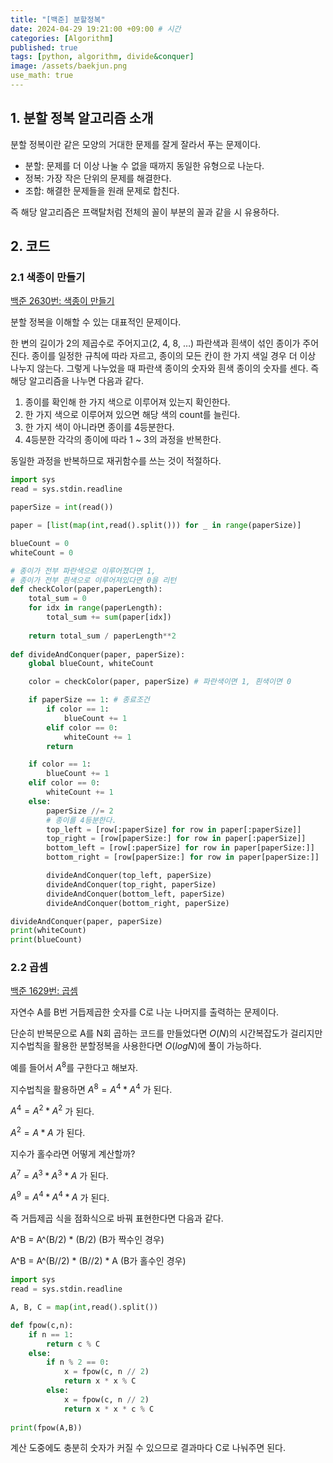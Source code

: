 ```yaml
---
title: "[백준] 분할정복"
date: 2024-04-29 19:21:00 +09:00 # 시간
categories: [Algorithm]
published: true
tags: [python, algorithm, divide&conquer]
image: /assets/baekjun.png
use_math: true
---
```

## 1. 분할 정복 알고리즘 소개

분할 정복이란 같은 모양의 거대한 문제를 잘게 잘라서 푸는 문제이다.

- 분할: 문제를 더 이상 나눌 수 없을 때까지 동일한 유형으로 나눈다.
- 정복: 가장 작은 단위의 문제를 해결한다.
- 조합: 해결한 문제들을 원래 문제로 합친다.

즉 해당 알고리즘은 프랙탈처럼 전체의 꼴이 부분의 꼴과 같을 시 유용하다.

## 2. 코드

### 2.1 색종이 만들기

[백준 2630번: 색종이 만들기](https://www.acmicpc.net/problem/2630)

분할 정복을 이해할 수 있는 대표적인 문제이다.

한 변의 길이가 2의 제곱수로 주어지고(2, 4, 8, …) 파란색과 흰색이 섞인 종이가 주어진다. 종이를 일정한 규칙에 따라 자르고, 종이의 모든 칸이 한 가지 색일 경우 더 이상 나누지 않는다. 그렇게 나누었을 때 파란색 종이의 숫자와 흰색 종이의 숫자를 센다. 즉 해당 알고리즘을 나누면 다음과 같다.

1. 종이를 확인해 한 가지 색으로 이루어져 있는지 확인한다.
2. 한 가지 색으로 이루어져 있으면 해당 색의 count를 늘린다.
3. 한 가지 색이 아니라면 종이를 4등분한다.
4. 4등분한 각각의 종이에 따라 1 ~ 3의 과정을 반복한다.

동일한 과정을 반복하므로 재귀함수를 쓰는 것이 적절하다.

```python
import sys
read = sys.stdin.readline

paperSize = int(read())

paper = [list(map(int,read().split())) for _ in range(paperSize)]

blueCount = 0
whiteCount = 0

# 종이가 전부 파란색으로 이루어졌다면 1,
# 종이가 전부 흰색으로 이루어져있다면 0을 리턴
def checkColor(paper,paperLength):
    total_sum = 0
    for idx in range(paperLength):
        total_sum += sum(paper[idx])
    
    return total_sum / paperLength**2
    
def divideAndConquer(paper, paperSize):
    global blueCount, whiteCount

    color = checkColor(paper, paperSize) # 파란색이면 1, 흰색이면 0

    if paperSize == 1: # 종료조건
        if color == 1:
            blueCount += 1
        elif color == 0:
            whiteCount += 1
        return

    if color == 1:
        blueCount += 1
    elif color == 0:
        whiteCount += 1
    else:
        paperSize //= 2
        # 종이를 4등분한다.
        top_left = [row[:paperSize] for row in paper[:paperSize]]
        top_right = [row[paperSize:] for row in paper[:paperSize]]
        bottom_left = [row[:paperSize] for row in paper[paperSize:]]
        bottom_right = [row[paperSize:] for row in paper[paperSize:]]

        divideAndConquer(top_left, paperSize)
        divideAndConquer(top_right, paperSize)
        divideAndConquer(bottom_left, paperSize)
        divideAndConquer(bottom_right, paperSize)

divideAndConquer(paper, paperSize)
print(whiteCount)
print(blueCount)
```

### 2.2 곱셈

[백준 1629번: 곱셈](https://www.acmicpc.net/problem/1629)

자연수 A를 B번 거듭제곱한 숫자를 C로 나눈 나머지를 출력하는 문제이다.

단순히 반복문으로 A를 N회 곱하는 코드를 만들었다면 $O(N)$의 시간복잡도가 걸리지만 지수법칙을 활용한 분할정복을 사용한다면 $O(logN)$에 풀이 가능하다.

예를 들어서 $A^8$를 구한다고 해보자. 

지수법칙을 활용하면 $A^8 = A^4 * A^4$ 가 된다. 

$A^4 = A^2 * A^2$ 가 된다.

$A^2 = A * A$ 가 된다.

지수가 홀수라면 어떻게 계산할까?

$A^7 = A^3 * A^3 * A$ 가 된다.

$A^9 = A^4 * A^4 * A$ 가 된다.

즉 거듭제곱 식을 점화식으로 바꿔 표현한다면 다음과 같다.

A^B = A^(B/2) * (B/2) (B가 짝수인 경우)

A^B = A^(B//2) * (B//2) * A (B가 홀수인 경우)

```python
import sys
read = sys.stdin.readline

A, B, C = map(int,read().split())

def fpow(c,n):
    if n == 1:
        return c % C
    else:
        if n % 2 == 0:
            x = fpow(c, n // 2)
            return x * x % C
        else:
            x = fpow(c, n // 2)
            return x * x * c % C
        
print(fpow(A,B))
```

계산 도중에도 충분히 숫자가 커질 수 있으므로 결과마다 C로 나눠주면 된다.